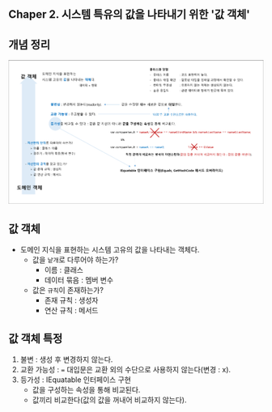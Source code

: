 ## Chaper 2. 시스템 특유의 값을 나타내기 위한 '값 객체'

## 개념 정리
![](./Ch02_Summary.png)

## 값 객체
- 도메인 지식을 표현하는 시스템 고유의 값을 나타내는 객체다.
  - 값을 `낱개`로 다루어야 하는가?
    - 이름 : 클래스
    - 데이터 묶음 : 멤버 변수
  - 값은 `규칙`이 존재하는가?
    - 존재 규칙 : 생성자
    - 연산 규칙 : 메서드

## 값 객체 특정
1. 불변 : 생성 후 변경하지 않는다.
1. 교환 가능성 : `=` 대입문은 교환 외의 수단으로 사용하지 않는다(변경 : x).
1. 등가성 : IEquatable 인터페이스 구현
   - 값을 구성하는 속성을 통해 비교된다.
   - 값끼리 비교한다(값의 값을 꺼내어 비교하지 않는다).